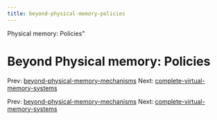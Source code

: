 ```yaml
---
title: beyond-physical-memory-policies
---
```


Physical memory: Policies"

# Beyond Physical memory: Policies

Prev:
[beyond-physical-memory-mechanisms](beyond-physical-memory-mechanisms.md)
Next:
[complete-virtual-memory-systems](complete-virtual-memory-systems.md)

Prev:
[beyond-physical-memory-mechanisms](beyond-physical-memory-mechanisms.md)
Next:
[complete-virtual-memory-systems](complete-virtual-memory-systems.md)
